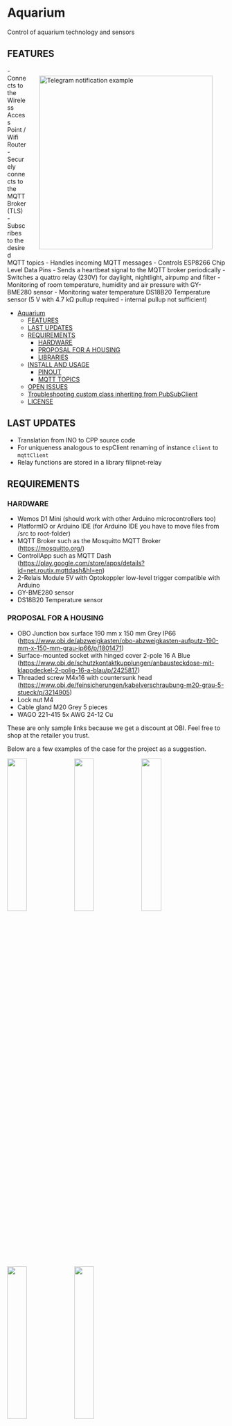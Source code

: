 # Aquarium

Control of aquarium technology and sensors

## FEATURES
<img src="images/mqtt-dash-example.jpg" alt="Telegram notification example" width="400" align="right" hspace="30" vspace="20"/>
- Connects to the Wireless Access Point / Wifi Router
- Securely connects to the MQTT Broker (TLS)
- Subscribes to the desired MQTT topics
- Handles incoming MQTT messages
- Controls ESP8266 Chip Level Data Pins
- Sends a heartbeat signal to the MQTT broker periodically
- Switches a quattro relay (230V) for daylight, nightlight, airpump and filter
- Monitoring of room temperature, humidity and air pressure with GY-BME280 sensor
- Monitoring water temperature DS18B20 Temperature sensor (5 V with 4.7 kΩ pullup required - internal pullup not sufficient)

<!-- TOC -->

- [Aquarium](#aquarium)
    - [FEATURES](#features)
    - [LAST UPDATES](#last-updates)
    - [REQUIREMENTS](#requirements)
        - [HARDWARE](#hardware)
        - [PROPOSAL FOR A HOUSING](#proposal-for-a-housing)
        - [LIBRARIES](#libraries)
    - [INSTALL AND USAGE](#install-and-usage)
        - [PINOUT](#pinout)
        - [MQTT TOPICS](#mqtt-topics)
    - [OPEN ISSUES](#open-issues)
    - [Troubleshooting custom class inheriting from PubSubClient](#troubleshooting-custom-class-inheriting-from-pubsubclient)
    - [LICENSE](#license)

<!-- /TOC -->

## LAST UPDATES

- Translation from INO to CPP source code
- For uniqueness analogous to espClient renaming of instance ```client``` to ```mqttClient```
- Relay functions are stored in a library filipnet-relay

## REQUIREMENTS

### HARDWARE

- Wemos D1 Mini (should work with other Arduino microcontrollers too)
- PlatformIO or Arduino IDE (for Arduino IDE you have to move files from /src to root-folder)
- MQTT Broker such as the Mosquitto MQTT Broker (https://mosquitto.org/)
- ControllApp such as MQTT Dash (https://play.google.com/store/apps/details?id=net.routix.mqttdash&hl=en)
- 2-Relais Module 5V with Optokoppler low-level trigger compatible with Arduino
- GY-BME280 sensor
- DS18B20 Temperature sensor

### PROPOSAL FOR A HOUSING 

- OBO Junction box surface 190 mm x 150 mm Grey IP66 (https://www.obi.de/abzweigkasten/obo-abzweigkasten-aufputz-190-mm-x-150-mm-grau-ip66/p/1801471)
- Surface-mounted socket with hinged cover 2-pole 16 A Blue (https://www.obi.de/schutzkontaktkupplungen/anbausteckdose-mit-klappdeckel-2-polig-16-a-blau/p/2425817)
- Threaded screw M4x16 with countersunk head (https://www.obi.de/feinsicherungen/kabelverschraubung-m20-grau-5-stueck/p/3214905)
- Lock nut M4
- Cable gland M20 Grey 5 pieces
- WAGO 221-415 5x AWG 24-12 Cu

These are only sample links because we get a discount at OBI. Feel free to shop at the retailer you trust.

Below are a few examples of the case for the project as a suggestion.

<img src="images/junction-box-1.jpg" width="30%"></img> <img src="images/junction-box-2.jpg" width="30%"></img> <img src="images/junction-box-3.jpg" width="30%"></img> <img src="images/junction-box-4.jpg" width="30%"></img> <img src="images/junction-box-5.jpg" width="30%"></img>  

### LIBRARIES

- PubSubClient by Nick O'Leary
- esp8266_mdns by dunk
- DallasTemperature by Miles Burton

## INSTALL AND USAGE

### PINOUT

| Sensor-Description | Sensor-PIN | Arduino-PIN | GPIO | CABLE-COLOR |
| --- | --- | --- | --- | --- |
| BUILTIN_LED | - | D4 | GPIO 2 | - |
| DO NOT USE IF NOT NECASSARY | - | D3 | GPIO 0 | - |
| SRD-05VDC-SL-C Relais	| GND | GND | - | 
| SRD-05VDC-SL-C Relais	| IN1 | D5 | GPIO 14 | GREY |
| SRD-05VDC-SL-C Relais	| IN2 | D6 | GPIO 12 | VIOLET |
| SRD-05VDC-SL-C Relais	| IN3 | D3 | GPIO 0 | BLUE |
| SRD-05VDC-SL-C Relais	| IN4 | D0 | GPIO 16 | WHITE |
| SRD-05VDC-SL-C Relais	| VCC | 5.0 V |	- | - |
| SRD-05VDC-SL-C Relais	| NC1 + COM1 | Phase L (230V) Nightlight | - | - |
| SRD-05VDC-SL-C Relais	| NC2 + COM2 | Phase L (230V) Daylight | - | - |
| SRD-05VDC-SL-C Relais	| NC1 + COM1 | Phase L (230V) Airpump | - | - |
| SRD-05VDC-SL-C Relais	| NC2 + COM2 | Phase L (230V) Filter | - | - |
| GY-BME280 Barometric sensor | VCC | 3V | - | - |
| GY-BME280 Barometric sensor | GND | GND | - | - |
| GY-BME280 Barometric sensor | SDA | D2 | GPIO 4 | GREEN |
| GY-BME280 Barometric sensor | SCL | D1 | GPIO 5 | VIOLET |
| DS18B20 waterproof temperature sensor | RED | 5.0V | - | RED |
| DS18B20 waterproof temperature sensor | BLACK | GND | - | BLACK |
| DS18B20 waterproof temperature sensor | YELLOW | D7 | GPIO 13 | YELLOW |

* Unlike in my other projects I decided to connect the voltage to the NC pins (normal close) of the double relay. The reason is that in case of an Arduino failure the light should be switched on completely instead of off during a longer vacation.
* Actually you should not necessarily use GPIO 0, but for some reason the Arduino did not boot when port D8 was used for the relay.

### MQTT TOPICS

| MQTT Topic | Description | Possible values |
| --- | --- | --- |
| home/outdoor/aquarium/daylight | Switches the daylight on or off | on, off |
| home/outdoor/aquarium/nightlight | Switches the nightlight on or off | on, off |
| home/outdoor/aquarium/airpump | Switches the airpump on or off | on, off |
| home/outdoor/aquarium/filter | Switches the filter on or off | on, off |
| home/outdoor/aquarium/nightlight | Switches the nightlight on or off | on, off |
| home/outdoor/aquarium/temperature | Room temperature | {value} |
| home/outdoor/aquarium/humidity | Room humidity | {value} |
| home/outdoor/aquarium/pressure | Room pressure | {value} |
| home/outdoor/aquarium/watertemperature | Aquarium water temperature | {value} |
| home/outdoor/aquarium/heartbeat | Heartbeat for troubleshooting | on |

* I do not use the Arduino for switching the filter. Since this runs 365 days a year 24h a week and is only switched off during the weekly water change and cleaning, it hangs directly on the power. In the code I have provided it only as a placeholder of the quattro relay.

## OPEN ISSUES

## Troubleshooting custom class inheriting from PubSubClient
- https://hobbytronics.com.pk/arduino-custom-library-and-pubsubclient-call-back/
- https://github.com/knolleary/pubsubclient/issues/300
- https://github.com/xluthi/pubsubclient/blob/master/examples/mqtt_inheritance/mqtt_inheritance.ino

## LICENSE

Aquarium and all individual scripts are under the BSD 3-Clause license unless explicitly noted otherwise. Please refer to the LICENSE